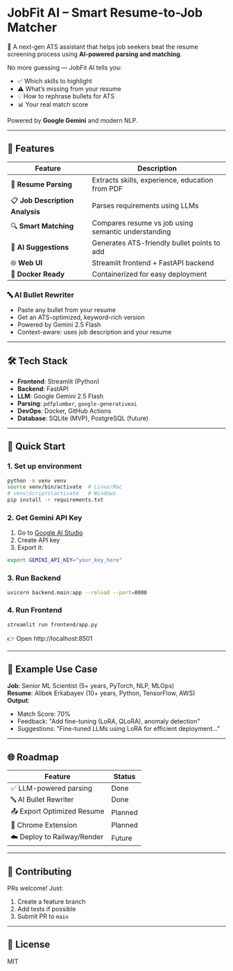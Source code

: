 # JobFit AI – Smart Resume-to-Job Matcher

🎯 A next-gen ATS assistant that helps job seekers beat the resume screening process using **AI-powered parsing and matching**.

No more guessing — JobFit AI tells you:

- ✅ Which skills to highlight
- ⚠️ What’s missing from your resume
- 💡 How to rephrase bullets for ATS
- 📊 Your real match score

Powered by **Google Gemini** and modern NLP.

---

## 🚀 Features

| Feature                         | Description                                         |
| ------------------------------- | --------------------------------------------------- |
| 📄 **Resume Parsing**           | Extracts skills, experience, education from PDF     |
| 📋 **Job Description Analysis** | Parses requirements using LLMs                      |
| 🔍 **Smart Matching**           | Compares resume vs job using semantic understanding |
| 💬 **AI Suggestions**           | Generates ATS-friendly bullet points to add         |
| 🌐 **Web UI**                   | Streamlit frontend + FastAPI backend                |
| 🐳 **Docker Ready**             | Containerized for easy deployment                   |

### 🔤 AI Bullet Rewriter

- Paste any bullet from your resume
- Get an ATS-optimized, keyword-rich version
- Powered by Gemini 2.5 Flash
- Context-aware: uses job description and your resume

---

## 🛠️ Tech Stack

- **Frontend**: Streamlit (Python)
- **Backend**: FastAPI
- **LLM**: Google Gemini 2.5 Flash
- **Parsing**: `pdfplumber`, `google-generativeai`
- **DevOps**: Docker, GitHub Actions
- **Database**: SQLite (MVP), PostgreSQL (future)

---

## 🚀 Quick Start

### 1. Set up environment

```bash
python -m venv venv
source venv/bin/activate  # Linux/Mac
# venv\Scripts\activate   # Windows
pip install -r requirements.txt
```

### 2. Get Gemini API Key

1. Go to [Google AI Studio](https://aistudio.google.com/)
2. Create API key
3. Export it:

```bash
export GEMINI_API_KEY="your_key_here"
```

### 3. Run Backend

```bash
uvicorn backend.main:app --reload --port=8000
```

### 4. Run Frontend

```bash
streamlit run frontend/app.py
```

👉 Open http://localhost:8501

---

## 🧪 Example Use Case

**Job**: Senior ML Scientist (5+ years, PyTorch, NLP, MLOps)  
**Resume**: Alibek Erkabayev (10+ years, Python, TensorFlow, AWS)  
**Output**:

- Match Score: 70%
- Feedback: "Add fine-tuning (LoRA, QLoRA), anomaly detection"
- Suggestions: "Fine-tuned LLMs using LoRA for efficient deployment..."

---

## 🌐 Roadmap

| Feature                     | Status  |
| --------------------------- | ------- |
| ✅ LLM-powered parsing      | Done    |
| 🔤 AI Bullet Rewriter       | Done    |
| 📤 Export Optimized Resume  | Planned |
| 🧩 Chrome Extension         | Planned |
| ☁️ Deploy to Railway/Render | Future  |

---

## 🤝 Contributing

PRs welcome! Just:

1. Create a feature branch
2. Add tests if possible
3. Submit PR to `main`

---

## 📄 License

MIT
